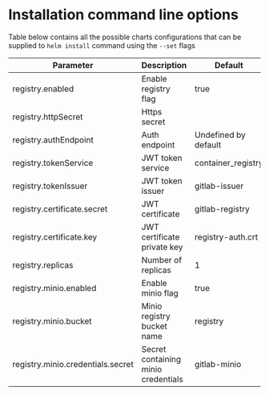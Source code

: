 # Installation command line options

Table below contains all the possible charts configurations that can be supplied to `helm install` command using the `--set` flags

| Parameter                         | Description                         | Default              |
| ---                               | ---                                 | ---                  |
| registry.enabled                  | Enable registry flag                | true                 |
| registry.httpSecret               | Https secret                        |                      |
| registry.authEndpoint             | Auth endpoint                       | Undefined by default |
| registry.tokenService             | JWT token service                   | container_registry   |
| registry.tokenIssuer              | JWT token issuer                    | gitlab-issuer        |
| registry.certificate.secret       | JWT certificate                     | gitlab-registry      |
| registry.certificate.key          | JWT certificate private key         | registry-auth.crt    |
| registry.replicas                 | Number of replicas                  | 1                    |
| registry.minio.enabled            | Enable minio flag                   | true                 |
| registry.minio.bucket             | Minio registry bucket name          | registry             |
| registry.minio.credentials.secret | Secret containing minio credentials | gitlab-minio         |
